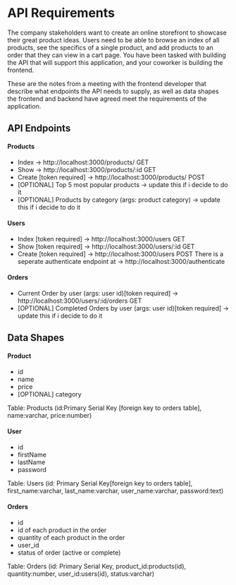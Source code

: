 # API Requirements
The company stakeholders want to create an online storefront to showcase their great product ideas. Users need to be able to browse an index of all products, see the specifics of a single product, and add products to an order that they can view in a cart page. You have been tasked with building the API that will support this application, and your coworker is building the frontend.

These are the notes from a meeting with the frontend developer that describe what endpoints the API needs to supply, as well as data shapes the frontend and backend have agreed meet the requirements of the application. 

## API Endpoints
#### Products
- Index -> http://localhost:3000/products/ GET
- Show -> http://localhost:3000/products/:id GET
- Create [token required] -> http://localhost:3000/products/ POST
- [OPTIONAL] Top 5 most popular products -> update this if i decide to do it
- [OPTIONAL] Products by category (args: product category) -> update this if i decide to do it

#### Users
- Index [token required] -> http://localhost:3000/users GET 
- Show [token required] -> http://localhost:3000/users/:id GET
- Create [token required] -> http://localhost:3000/users POST
There is a seperate authenticate endpoint at -> http://localhost:3000/authenticate

#### Orders
- Current Order by user (args: user id)[token required] -> http://localhost:3000/users/:id/orders GET
- [OPTIONAL] Completed Orders by user (args: user id)[token required] -> update this if i decide to do it


## Data Shapes
#### Product
-  id
- name
- price
- [OPTIONAL] category

Table: Products (id:Primary Serial Key [foreign key to orders table], name:varchar, price:number)

#### User
- id
- firstName
- lastName
- password

Table: Users (id: Primary Serial Key[foreign key to orders table], first_name:varchar, last_name:varchar, user_name:varchar, password:text)

#### Orders
- id
- id of each product in the order
- quantity of each product in the order
- user_id
- status of order (active or complete)

Table: Orders (id: Primary Serial Key, product_id:products(id), quantity:number, user_id:users(id), status:varchar)

